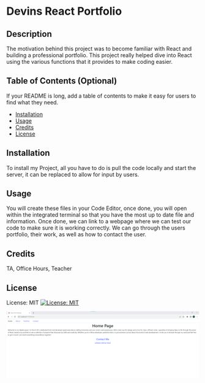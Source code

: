 # Devins React Portfolio

## Description

The motivation behind this project was to become familiar with React and building a professional portfolio. This project really helped dive into React using the various functions that it provides to make coding easier.

## Table of Contents (Optional)

If your README is long, add a table of contents to make it easy for users to find what they need.

- [Installation](#installation)
- [Usage](#usage)
- [Credits](#credits)
- [License](#license)

## Installation

To install my Project, all you have to do is pull the code locally and start the server, it can be replaced to allow for input by users.

## Usage

You will create these files in your Code Editor, once done, you will open within the integrated terminal so that you have the most up to date file and information. Once done, we can link to a webpage where we can test our code to make sure it is working correctly. We can go through the users portfolio, their work, as well as how to contact the user.

## Credits

TA, Office Hours, Teacher

## License

License: MIT
[![License: MIT](https://img.shields.io/badge/License-MIT-yellow.svg)](https://opensource.org/licenses/MIT)

![Alt text](image.png)